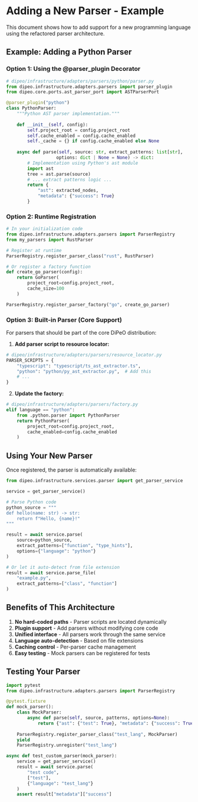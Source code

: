 # Adding a New Parser - Example

This document shows how to add support for a new programming language using the refactored parser architecture.

## Example: Adding a Python Parser

### Option 1: Using the @parser_plugin Decorator

```python
# dipeo/infrastructure/adapters/parsers/python/parser.py
from dipeo.infrastructure.adapters.parsers import parser_plugin
from dipeo.core.ports.ast_parser_port import ASTParserPort

@parser_plugin("python")
class PythonParser:
    """Python AST parser implementation."""
    
    def __init__(self, config):
        self.project_root = config.project_root
        self.cache_enabled = config.cache_enabled
        self._cache = {} if config.cache_enabled else None
    
    async def parse(self, source: str, extract_patterns: list[str], 
                   options: dict | None = None) -> dict:
        # Implementation using Python's ast module
        import ast
        tree = ast.parse(source)
        # ... extract patterns logic ...
        return {
            "ast": extracted_nodes,
            "metadata": {"success": True}
        }
```

### Option 2: Runtime Registration

```python
# In your initialization code
from dipeo.infrastructure.adapters.parsers import ParserRegistry
from my_parsers import RustParser

# Register at runtime
ParserRegistry.register_parser_class("rust", RustParser)

# Or register a factory function
def create_go_parser(config):
    return GoParser(
        project_root=config.project_root,
        cache_size=100
    )

ParserRegistry.register_parser_factory("go", create_go_parser)
```

### Option 3: Built-in Parser (Core Support)

For parsers that should be part of the core DiPeO distribution:

1. **Add parser script to resource locator:**
```python
# dipeo/infrastructure/adapters/parsers/resource_locator.py
PARSER_SCRIPTS = {
    "typescript": "typescript/ts_ast_extractor.ts",
    "python": "python/py_ast_extractor.py",  # Add this
    # ...
}
```

2. **Update the factory:**
```python
# dipeo/infrastructure/adapters/parsers/factory.py
elif language == "python":
    from .python.parser import PythonParser
    return PythonParser(
        project_root=config.project_root,
        cache_enabled=config.cache_enabled
    )
```

## Using Your New Parser

Once registered, the parser is automatically available:

```python
from dipeo.infrastructure.services.parser import get_parser_service

service = get_parser_service()

# Parse Python code
python_source = """
def hello(name: str) -> str:
    return f"Hello, {name}!"
"""

result = await service.parse(
    source=python_source,
    extract_patterns=["function", "type_hints"],
    options={"language": "python"}
)

# Or let it auto-detect from file extension
result = await service.parse_file(
    "example.py",
    extract_patterns=["class", "function"]
)
```

## Benefits of This Architecture

1. **No hard-coded paths** - Parser scripts are located dynamically
2. **Plugin support** - Add parsers without modifying core code
3. **Unified interface** - All parsers work through the same service
4. **Language auto-detection** - Based on file extensions
5. **Caching control** - Per-parser cache management
6. **Easy testing** - Mock parsers can be registered for tests

## Testing Your Parser

```python
import pytest
from dipeo.infrastructure.adapters.parsers import ParserRegistry

@pytest.fixture
def mock_parser():
    class MockParser:
        async def parse(self, source, patterns, options=None):
            return {"ast": {"test": True}, "metadata": {"success": True}}
    
    ParserRegistry.register_parser_class("test_lang", MockParser)
    yield
    ParserRegistry.unregister("test_lang")

async def test_custom_parser(mock_parser):
    service = get_parser_service()
    result = await service.parse(
        "test code",
        ["test"],
        {"language": "test_lang"}
    )
    assert result["metadata"]["success"]
```